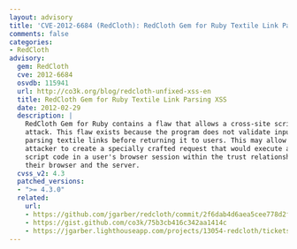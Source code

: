 ```yaml
---
layout: advisory
title: 'CVE-2012-6684 (RedCloth): RedCloth Gem for Ruby Textile Link Parsing XSS'
comments: false
categories:
- RedCloth
advisory:
  gem: RedCloth
  cve: 2012-6684
  osvdb: 115941
  url: http://co3k.org/blog/redcloth-unfixed-xss-en
  title: RedCloth Gem for Ruby Textile Link Parsing XSS
  date: 2012-02-29
  description: |
    RedCloth Gem for Ruby contains a flaw that allows a cross-site scripting (XSS)
    attack. This flaw exists because the program does not validate input when
    parsing textile links before returning it to users. This may allow a remote
    attacker to create a specially crafted request that would execute arbitrary
    script code in a user's browser session within the trust relationship between
    their browser and the server.
  cvss_v2: 4.3
  patched_versions:
  - ">= 4.3.0"
  related:
    url:
    - https://github.com/jgarber/redcloth/commit/2f6dab4d6aea5cee778d2f37a135637fe3f1573c
    - https://gist.github.com/co3k/75b3cb416c342aa1414c
    - https://jgarber.lighthouseapp.com/projects/13054-redcloth/tickets/243-xss
---
```

